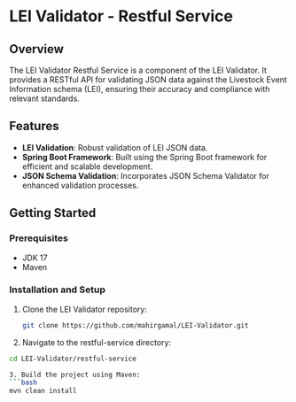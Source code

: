 # LEI Validator - Restful Service

## Overview
The LEI Validator Restful Service is a component of the LEI Validator. It provides a RESTful API for validating JSON data against the Livestock Event Information schema (LEI), ensuring their accuracy and compliance with relevant standards.

## Features
- **LEI Validation**: Robust validation of LEI JSON data.
- **Spring Boot Framework**: Built using the Spring Boot framework for efficient and scalable development.
- **JSON Schema Validation**: Incorporates JSON Schema Validator for enhanced validation processes.

## Getting Started

### Prerequisites
- JDK 17
- Maven

### Installation and Setup
1. Clone the LEI Validator repository:
   ```bash
   git clone https://github.com/mahirgamal/LEI-Validator.git

2. Navigate to the restful-service directory:
  ```bash
  cd LEI-Validator/restful-service

3. Build the project using Maven:
  ```bash
  mvn clean install
